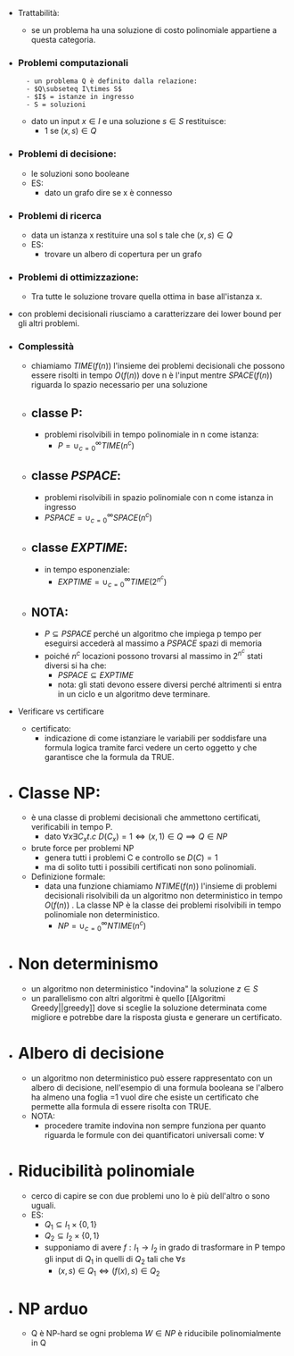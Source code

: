 - Trattabilità:
	- se un problema ha una soluzione di costo polinomiale appartiene a questa categoria.
- ### Problemi computazionali
		- un problema Q è definito dalla relazione:
		- $Q\subseteq I\times S$
		- $I$ = istanze in ingresso
		- S = soluzioni
	- dato un input $x\in I$ e una soluzione $s\in S$ restituisce:
		- 1 se $(x,s)\in Q$
- ### Problemi di decisione:
	- le soluzioni sono booleane
	- ES:
		- dato un grafo dire se x è connesso
- ### Problemi di ricerca
	- data un istanza x restituire una sol s tale che $(x,s)\in Q$
	- ES:
		- trovare un albero di copertura per un grafo 
- ### Problemi di ottimizzazione:
	- Tra tutte le soluzione trovare quella ottima in base all'istanza x.
- con problemi decisionali riusciamo a caratterizzare dei lower bound per gli altri problemi.
  
  
  
- ### Complessità
	- chiamiamo $TIME(f(n))$ l'insieme dei problemi decisionali che possono essere risolti in tempo $O(f(n))$ dove n è l'input mentre $SPACE(f(n))$ riguarda lo spazio necessario per una soluzione
	- ## classe P:
		- problemi risolvibili in tempo polinomiale in n come istanza:
			- $P=\cup_{c=0}^{\infty}TIME(n^c)$
	- ## classe $PSPACE$:
		- problemi risolvibili in spazio polinomiale con n come istanza in ingresso
		- $PSPACE=\cup_{c=0}^{\infty}SPACE(n^c)$
	- ## classe $EXPTIME$:
		- in tempo esponenziale:
			- $EXPTIME=\cup_{c=0}^{\infty}TIME(2^{n^c})$
	- ## NOTA:
		- $P\subseteq PSPACE$ perché un algoritmo che impiega p tempo per eseguirsi accederà al massimo a $PSPACE$ spazi di memoria
		- poiché $n^c$ locazioni   possono trovarsi al massimo in $2^{n^c}$ stati diversi si ha che:
			- $PSPACE \subseteq EXPTIME$
			- nota: gli stati devono essere diversi perché altrimenti si entra in un ciclo e un algoritmo deve terminare.
			  
			  
- Verificare vs certificare
	- certificato:
		- indicazione di come istanziare le variabili per soddisfare una formula logica tramite farci vedere un certo oggetto y che garantisce che la formula da TRUE.
- # Classe NP:
	- è una classe di problemi decisionali che ammettono certificati, verificabili in tempo P.
		- dato $\forall x \exists C_{x}t.c\ D(C_{x})=1\Leftrightarrow(x,1)\in Q\implies  Q\in NP$ 
	- brute force per problemi NP 
		- genera tutti i problemi C e controllo se $D(C)=1$
		- ma di solito tutti i possibili certificati non sono polinomiali.
	- Definizione formale:
		- data una funzione chiamiamo $NTIME(f(n))$ l'insieme di problemi decisionali risolvibili da un algoritmo non deterministico in tempo $O(f(n))$ . La classe NP è la classe dei problemi risolvibili in tempo polinomiale non deterministico.
			- $NP=\cup_{c=0}^{\infty}NTIME(n^{c})$ 
- # Non determinismo
	- un algoritmo non deterministico "indovina" la soluzione $z\in S$ 
	- un parallelismo con altri algoritmi è quello [[Algoritmi Greedy||greedy]] dove si sceglie la soluzione determinata come migliore e potrebbe dare la risposta giusta e generare un certificato.
- # Albero di decisione
	- un algoritmo non deterministico può essere rappresentato con un albero di decisione, nell'esempio di una formula booleana se l'albero ha almeno una foglia =1 vuol dire che esiste un certificato che permette alla formula di essere risolta con TRUE. 
	- NOTA:
		- procedere tramite indovina non sempre funziona per quanto riguarda le formule con dei quantificatori universali come: $\forall$ 
- # Riducibilità polinomiale
	- cerco di capire se con due problemi uno lo è più dell'altro o sono uguali.
	- ES:
		- $Q_{1}\subseteq I_1\times\{0,1\}$ 
		- $Q_{2}\subseteq I_2\times\{0,1\}$
		- supponiamo di avere $f:I_{1}\rightarrow I_2$ in grado di trasformare in P tempo gli input di $Q_1$ in quelli di $Q_2$ tali che $\forall s$
			- $(x,s)\in Q_1\Leftrightarrow(f(x),s)\in Q_{2}$ 
- # NP arduo
	- Q è NP-hard se ogni problema $W\in NP$ è riducibile polinomialmente in Q 